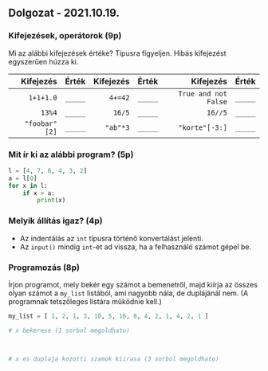 ## Dolgozat - 2021.10.19.

### Kifejezések, operátorok (9p)
Mi az alábbi kifejezések értéke? Típusra figyeljen.
Hibás kifejezést egyszerűen húzza ki. 

|      Kifejezés | Érték   | Kifejezés | Érték   |            Kifejezés | Érték   |
| -------------: | ------- | --------: | ------- | -------------------: | ------- |
|      `1+1+1.0` | `_____` |   `4+=42` | `_____` | `True and not False` | `_____` |
|         `13%4` | `_____` |    `16/5` | `_____` |              `16//5` | `_____` |
| ` "foobar"[2]` | `_____` |  `"ab"*3` | `_____` |       `"korte"[-3:]` | `_____` |

### Mit ír ki az alábbi program? (5p)
```python
l = [4, 7, 8, 4, 3, 2]
a = l[0]
for x in l:
    if x > a:
        print(x)
```

### Melyik állítás igaz? (4p)
 - Az indentálás az `int` típusra történő konvertálást jelenti.
 - Az `input()` mindig `int`-et ad vissza, ha a felhasználó számot gépel be.


### Programozás (8p)
Írjon programot, mely bekér egy számot a bemenetről, majd kiírja az összes olyan számot a `my_list` listából, ami nagyobb nála, de  duplájánál nem. (A programnak tetszőleges listára működnie kell.)

```python
my_list = [ 1, 2, 1, 3, 10, 5, 16, 8, 4, 2, 1, 4, 2, 1 ]

# x bekerese (1 sorbol megoldhato)



# x es duplaja kozotti szamok kiirasa (3 sorbol megoldhato)








```

